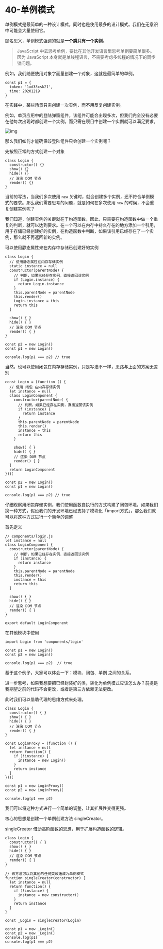 

# 40-单例模式

单例模式是最简单的一种设计模式。同时也是使用最多的设计模式。我们在无意识中可能会大量使用它。

顾名思义，单例模式强调的就是**一个类只有一个实例**。

> JavaScript 中去思考单例，要比在其他开发语言里思考单例要简单很多。因为 JavaScript 本身就是单线程语言，不需要考虑多线程的情况下的同步锁问题。

例如，我们随便使用对象字面量创建一个对象，这就是最简单的单例。

```
const p1 = {
  token: '1xd33xsk21',
  time: 20201219
}
```

在实践中，某些场景只需创建一次实例，而不用反复创建实例。

例如，单页应用中的登陆弹窗组件。该组件可能会出现多次，但我们完全没有必要在他每次出现时都创建一个实例。而只需在项目中创建一个实例就可以满足要求。

![img](./assets/1-20240301114459185.png)

那么我们如何才能确保该登陆组件只会创建一个实例呢？

先按照正常的方式创建一个对象

```
class Login {
  constructor() {}
  show() {}
  hide() {}
  // 渲染 DOM 节点
  render() {}
}
```

当前的写法，当我们多次使用 `new` 关键时，就会创建多个实例，还不符合单例模式的要求。那么我们需要思考的问题，就是如何在多次使用 `new` 的时候，不会重复创建实例呢？

我们知道，创建实例的关键就在于构造函数，因此，只需要在构造函数中做一个重复的判断，就可以达到要求。在一个可以在内存中持久存在的地方添加一个引用，用于存储已经创建好的实例，在构造函数中判断，如果该引用已经存在了一个实例，那么就不再返回新的实例。

可以使用静态属性来在内存中存储已创建好的实例

```
class Login {
  // 使用静态属性在内存存储实例
  static instance = null
  constructor(parentNode) {
    // 判断，如果已经存在实例，直接返回该实例
    if (Login.instance) {
      return Login.instance
    }
    this.parentNode = parentNode
    this.render()
    Login.instance = this
    return this
  }

  show() { }
  hide() { }
  // 渲染 DOM 节点
  render() { }
}

const p2 = new Login()
const p1 = new Login()

console.log(p1 === p2) // true
```

当然，也可以使用闭包在内存存储实例，只是写法不一样，思路与上面的方案无差别

```
const Login = (function () {
  // 使用 闭包 在内存存储实例
  let instance = null
  class LoginComponent {
    constructor(parentNode) {
      // 判断，如果已经存在实例，直接返回该实例
      if (instance) {
        return instance
      }
      this.parentNode = parentNode
      this.render()
      instance = this
      return this
    }

    show() { }
    hide() { }
    // 渲染 DOM 节点
    render() { }
  }
  return LoginComponent
})()

const p2 = new Login()
const p1 = new Login()

console.log(p1 === p2) // true
```

仔细观察用闭包存储实例，我们使用函数自执行的方式构建了闭包环境，如果我们换一种方式，假设我们的开发环境已经支持了模块化「import方式」，那么我们就可以将这种方式进行一个简单的调整

首先定义

```
// components/login.js
let instance = null
class LoginComponent {
  constructor(parentNode) {
    // 判断，如果已经存在实例，直接返回该实例
    if (instance) {
      return instance
    }
    this.parentNode = parentNode
    this.render()
    instance = this
    return this
  }

  show() { }
  hide() { }
  // 渲染 DOM 节点
  render() { }
}

export default LoginComponent
```

在其他模块中使用

```
import Login from 'components/login'

const p1 = new Login()
const p2 = new Login()

console.log(p1 === p2)  // true
```

基于这个例子，大家可以体会一下：模块、闭包、单例 之间的关系。

进一步思考，如果我想要把已经封装好的类，转化为单例模式应该怎么办？前提是我期望之前的代码不会更改，或者是第三方依赖无法更改。

此时我们可以借助代理的思维方式来处理。

```
class Login {
  constructor() { }
  show() { }
  hide() { }
  // 渲染 DOM 节点
  render() { }
}

const LoginProxy = (function () {
  let instance = null
  return function() {
    if (!instance) {
      instance = new Login()
    }
    return instance
  }
})()

const p1 = new LoginProxy()
const p2 = new LoginProxy()

console.log(p1 === p2)
```

我们可以将这种方式进行一个简单的调整，让其扩展性变得更强。

核心的思想是创建一个单例创建方法 singleCreator。

singleCreator 借助高阶函数的思想，用于扩展构造函数的逻辑。

```
class Login {
  constructor() { }
  show() { }
  hide() { }
  // 渲染 DOM 节点
  render() { }
}

// 该方法可以将其他的任何类改造成为单例模式
function singleCreator(constructor) {
  let instance = null
  return function() {
    if (!instance) {
      instance = new constructor()
    }
    return instance
  }
}

const _Login = singleCreator(Login)

const p1 = new _Login()
const p2 = new _Login()
console.log(p1)
console.log(p1 === p2)
```
